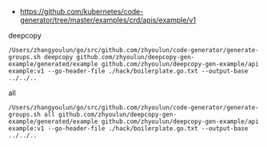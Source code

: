 - https://github.com/kubernetes/code-generator/tree/master/examples/crd/apis/example/v1

deepcopy

```
/Users/zhangyoulun/go/src/github.com/zhyoulun/code-generator/generate-groups.sh deepcopy github.com/zhyoulun/deepcopy-gen-example/generated/example github.com/zhyoulun/deepcopy-gen-example/api example:v1 --go-header-file ./hack/boilerplate.go.txt --output-base ../../..
```

all

```
/Users/zhangyoulun/go/src/github.com/zhyoulun/code-generator/generate-groups.sh all github.com/zhyoulun/deepcopy-gen-example/generated/example github.com/zhyoulun/deepcopy-gen-example/api example:v1 --go-header-file ./hack/boilerplate.go.txt --output-base ../../..
```